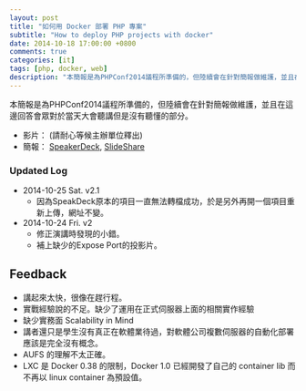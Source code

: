 ```yaml
---
layout: post
title: "如何用 Docker 部署 PHP 專案"
subtitle: "How to deploy PHP projects with docker"
date: 2014-10-18 17:00:00 +0800
comments: true
categories: [it]
tags: [php, docker, web]
description: "本簡報是為PHPConf2014議程所準備的，但陸續會在針對簡報做維護，並且在這邊回答會眾對於當天大會聽講但是沒有聽懂的部分。"
---
```


本簡報是為PHPConf2014議程所準備的，但陸續會在針對簡報做維護，並且在這邊回答會眾對於當天大會聽講但是沒有聽懂的部分。

- 影片： (請耐心等候主辦單位釋出)
- 簡報： [SpeakerDeck](https://speakerdeck.com/fntsrlike/how-to-deploy-php-projects-with-docker), [SlideShare](http://www.slideshare.net/ruoshiling/how-to-deploy-php-projects-with-docker)

<div style="width:400px;">
<script async class="speakerdeck-embed" data-id="4be222a03e440132e5ed2a2ba31f9bce" data-ratio="1.33333333333333" src="//speakerdeck.com/assets/embed.js"></script>
</div>
<!-- more -->

### Updated Log
<span/>

- 2014-10-25 Sat. v2.1
    - 因為SpeakDeck原本的項目一直無法轉檔成功，於是另外再開一個項目重新上傳，網址不變。
- 2014-10-24 Fri. v2
    - 修正演講時發現的小錯。
    - 補上缺少的Expose Port的投影片。

## Feedback
<span/>

- 講起來太快，很像在趕行程。
- 實戰經驗說的不足。缺少了運用在正式伺服器上面的相關實作經驗
- 缺少實務面 Scalability in Mind
- 講者還只是學生沒有真正在軟體業待過，對軟體公司複數伺服器的自動化部署應該是完全沒有概念。
- AUFS 的理解不太正確。
- LXC 是 Docker 0.38 的限制，Docker 1.0 已經開發了自己的 container lib 而不再以 linux container 為預設值。
